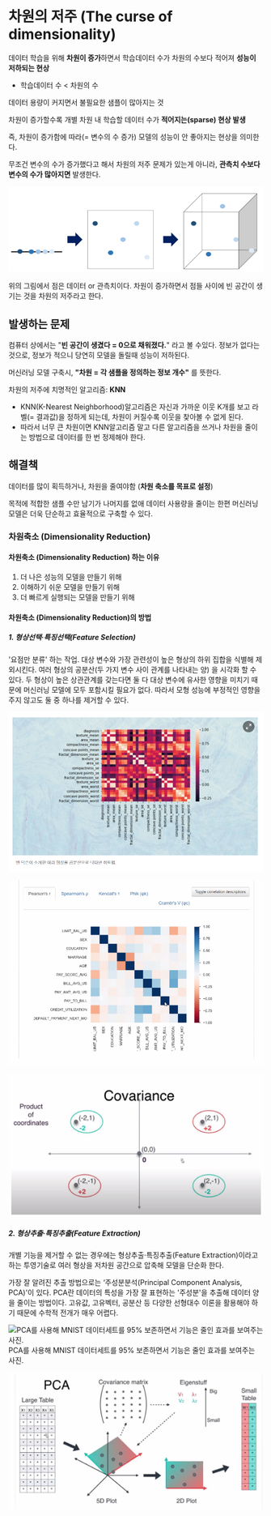# 차원의 저주 (The curse of dimensionality)

데이터 학습을 위해 **차원이 증가**하면서 학습데이터 수가 차원의 수보다 적어져 **성능이 저하되는 현상**

+ 학습데이터 수 < 차원의 수

데이터 용량이 커지면서 불필요한 샘플이 많아지는 것

차원이 증가할수록 개별 차원 내 학습할 데이터 수가 **적어지는(sparse) 현상 발생**

즉, 차원이 증가함에 따라(= 변수의 수 증가) 모델의 성능이 안 좋아지는 현상을 의미한다.

무조건 변수의 수가 증가했다고 해서 차원의 저주 문제가 있는게 아니라, **관측치 수보다 변수의 수가 많아지면** 발생한다.

![image-20210609161414810](1.assets/image-20210609161414810.png)

위의 그림에서 점은 데이터 or 관측치이다.  차원이 증가하면서 점들 사이에 빈 공간이 생기는 것을 차원의 저주라고 한다.

## 발생하는 문제

컴퓨터 상에서는 "**빈 공간이 생겼다 = 0으로 채워졌다.**" 라고 볼 수있다. 정보가 없다는 것으로, 정보가 적으니 당연히 모델을 돌릴때 성능이 저하된다.

머신러닝 모델 구축시,  **"차원 = 각 샘플을 정의하는 정보 개수"** 를 뜻한다. 

차원의 저주에 치명적인 알고리즘: **KNN**

+ KNN(K-Nearest Neighborhood)알고리즘은 자신과 가까운 이웃 K개를 보고 라벨(= 결과값)을 정하게 되는데, 차원이 커질수록 이웃을 찾아볼 수 없게 된다.
+ 따라서 너무 큰 차원이면 KNN알고리즘 말고 다른 알고리즘을 쓰거나 차원을 줄이는 방법으로 데이터를 한 번 정제해야 한다.



## 해결책

 데이터를 많이 획득하거나, 차원을 줄여야함 (**차원 축소를 목표로 설정**)

목적에 적합한 샘플 수만 남기가 나머지를 없애 데이터 사용량을 줄이는 한편 머신러닝 모델은 더욱 단순하고 효율적으로 구축할 수 있다.

### 차원축소 (Dimensionality Reduction)

#### 차원축소 (Dimensionality Reduction) 하는 이유

1. 더 나은 성능의 모델을 만들기 위해
2. 이해하기 쉬운 모델을 만들기 위해
3. 더 빠르게 실행되는 모델을 만들기 위해



#### 차원축소 (Dimensionality Reduction)의 방법

##### 1. 형상선택·특징선택(Feature Selection)

'요점만 분류' 하는 작업. 대상 변수와 가장 관련성이 높은 형상의 하위 집합을 식별해 제외시킨다. 여러 형상의 공분산(두 가지 변수 사이 관계를 나타내는 양) 을 시각화 할 수 있다. 두 형상이 높은 상관관계를 갖는다면 둘 다 대상 변수에 유사한 영향을 미치기 때문에 머신러닝 모델에 모두 포함시킬 필요가 없다. 따라서 모형 성능에 부정적인 영향을 주지 않고도 둘 중 하나를 제거할 수 있다.

![image-20210609171339767](1.assets/image-20210609171339767.png)

![image-20210609171448264](1.assets/image-20210609171448264.png)

![image-20210609164602593](1.assets/image-20210609164602593.png)



##### 2. **형상추출·특징추출(Feature Extraction)**

개별 기능을 제거할 수 없는 경우에는 형상추출·특징추출(Feature Extraction)이라고 하는 투영기술로 여러 형상을 저차원 공간으로 압축해 모델을 단순화 한다.

가장 잘 알려진 추출 방법으로는 ‘주성분분석(Principal Component Analysis, PCA)'이 있다. PCA란 데이터의 특성을 가장 잘 표현하는 '주성분'을 추출해 데이터 양을 줄이는 방법이다. 고유값, 고유벡터, 공분산 등 다양한 선형대수 이론을 활용해야 하기 때문에 수학적 전개가 매우 어렵다.

![PCA를 사용해 MNIST 데이터세트를 95% 보존하면서 기능은 줄인 효과를 보여주는 사진. ](https://cdn.aitimes.com/news/photo/202105/138584_138561_123.png)PCA를 사용해 MNIST 데이터세트를 95% 보존하면서 기능은 줄인 효과를 보여주는 사진. 

![image-20210609170956737](1.assets/image-20210609170956737.png)



